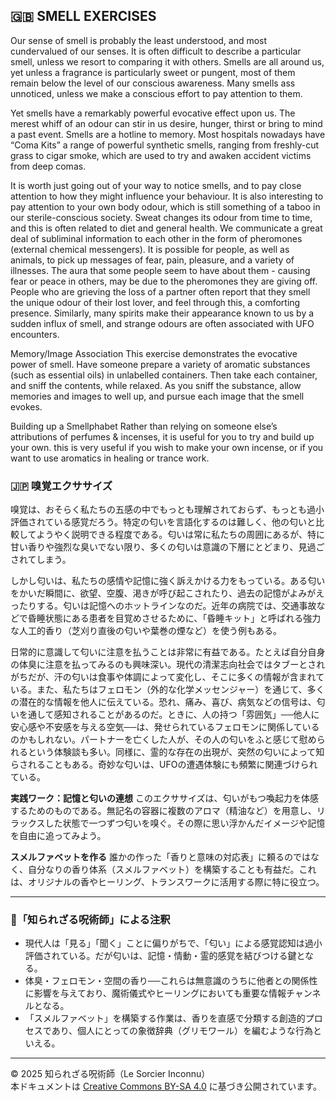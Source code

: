 ## 🇬🇧 SMELL EXERCISES

Our sense of smell is probably the least understood, and most cundervalued of our senses. It is often difficult to describe a particular smell, unless we resort to comparing it with others. Smells are all around us, yet unless a fragrance is particularly sweet or pungent, most of them remain below the level of our conscious awareness. Many smells ass unnoticed, unless we make a conscious effort to pay attention to them. 

Yet smells have a remarkably powerful evocative effect upon us. The merest whiff of an odour can stir in us desire, hunger, thirst or bring to mind a past event. Smells are a hotline to memory. Most hospitals nowadays have “Coma Kits” a range of powerful synthetic smells, ranging from freshly-cut grass to cigar smoke, which are used to try and awaken accident victims from deep comas.

It is worth just going out of your way to notice smells, and to pay close attention to how they might influence your behaviour. It is also interesting to pay attention to your own body odour, which is still something of a taboo in our sterile-conscious society. Sweat changes its odour from time to time, and this is often related to diet and general health. We communicate a great deal of subliminal information to each other in the form of pheromones (external chemical messengers). It is possible for people, as well as animals, to pick up messages of fear, pain, pleasure, and a variety of illnesses. The aura that some people seem to have about them - causing fear or peace in others, may be due to the pheromones they are giving off. People who are grieving the loss of a partner often report that they smell the unique odour of their lost lover, and feel through this, a comforting presence. Similarly, many spirits make their appearance known to us by a sudden influx of smell, and strange odours are often associated with UFO encounters.

Memory/Image Association
This exercise demonstrates the evocative power of smell. Have someone prepare a variety of aromatic substances (such as essential oils) in unlabelled containers. Then take each container, and sniff the contents, while relaxed. As you sniff the substance, allow 
memories and images to well up, and pursue each image that the smell evokes.

Building up a Smellphabet
Rather than relying on someone else’s attributions of perfumes & incenses, it is useful for you to try and build up your own. this is very useful if you wish to make your own incense, or if you want to use aromatics in healing or trance work.

### 🇯🇵 嗅覚エクササイズ

嗅覚は、おそらく私たちの五感の中でもっとも理解されておらず、もっとも過小評価されている感覚だろう。特定の匂いを言語化するのは難しく、他の匂いと比較してようやく説明できる程度である。匂いは常に私たちの周囲にあるが、特に甘い香りや強烈な臭いでない限り、多くの匂いは意識の下層にとどまり、見過ごされてしまう。

しかし匂いは、私たちの感情や記憶に強く訴えかける力をもっている。ある匂いをかいだ瞬間に、欲望、空腹、渇きが呼び起こされたり、過去の記憶がよみがえったりする。匂いは記憶へのホットラインなのだ。近年の病院では、交通事故などで昏睡状態にある患者を目覚めさせるために、「昏睡キット」と呼ばれる強力な人工的香り（芝刈り直後の匂いや葉巻の煙など）を使う例もある。

日常的に意識して匂いに注意を払うことは非常に有益である。たとえば自分自身の体臭に注意を払ってみるのも興味深い。現代の清潔志向社会ではタブーとされがちだが、汗の匂いは食事や体調によって変化し、そこに多くの情報が含まれている。また、私たちはフェロモン（外的な化学メッセンジャー）を通じて、多くの潜在的な情報を他人に伝えている。恐れ、痛み、喜び、病気などの信号は、匂いを通して感知されることがあるのだ。ときに、人の持つ「雰囲気」──他人に安心感や不安感を与える空気──は、発せられているフェロモンに関係しているのかもしれない。パートナーを亡くした人が、その人の匂いをふと感じて慰められるという体験談も多い。同様に、霊的な存在の出現が、突然の匂いによって知らされることもある。奇妙な匂いは、UFOの遭遇体験にも頻繁に関連づけられている。

**実践ワーク：記憶と匂いの連想**
このエクササイズは、匂いがもつ喚起力を体感するためのものである。無記名の容器に複数のアロマ（精油など）を用意し、リラックスした状態で一つずつ匂いを嗅ぐ。その際に思い浮かんだイメージや記憶を自由に追ってみよう。

**スメルファベットを作る**
誰かの作った「香りと意味の対応表」に頼るのではなく、自分なりの香り体系（スメルファベット）を構築することも有益だ。これは、オリジナルの香やヒーリング、トランスワークに活用する際に特に役立つ。

---

### 🐚「知られざる呪術師」による注釈

- 現代人は「見る」「聞く」ことに偏りがちで、「匂い」による感覚認知は過小評価されている。だが匂いは、記憶・情動・霊的感覚を結びつける鍵となる。
- 体臭・フェロモン・空間の香り──これらは無意識のうちに他者との関係性に影響を与えており、魔術儀式やヒーリングにおいても重要な情報チャンネルとなる。
- 「スメルファベット」を構築する作業は、香りを直感で分類する創造的プロセスであり、個人にとっての象徴辞典（グリモワール）を編むような行為といえる。

---

© 2025 知られざる呪術師（Le Sorcier Inconnu）  
本ドキュメントは [Creative Commons BY-SA 4.0](https://creativecommons.org/licenses/by-sa/4.0/deed.ja) に基づき公開されています。

